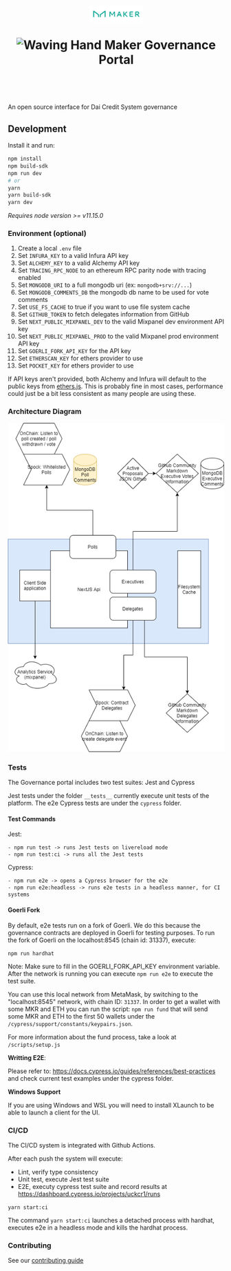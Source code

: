 <h1 align="center" style="margin-top: 1em; margin-bottom: 3em;">
  <p><a href="https://vote.makerdao.com/"><img alt="maker logo" src="./maker-logo.png" alt="vote.makerdao.com" width="125"></a></p>
  <p> <img src="https://media.giphy.com/media/hvRJCLFzcasrR4ia7z/giphy.gif" alt="Waving Hand" width="25px"> Maker Governance Portal</p>
</h1>

An open source interface for Dai Credit System governance

## Development

Install it and run:

```bash
npm install
npm build-sdk
npm run dev
# or
yarn
yarn build-sdk
yarn dev
```

_Requires node version >= v11.15.0_

### Environment (optional)

1. Create a local `.env` file
2. Set `INFURA_KEY` to a valid Infura API key
3. Set `ALCHEMY_KEY` to a valid Alchemy API key
4. Set `TRACING_RPC_NODE` to an ethereum RPC parity node with tracing enabled
5. Set `MONGODB_URI` to a full mongodb uri (ex: `mongodb+srv://...`)
6. Set `MONGODB_COMMENTS_DB` the mongodb db name to be used for vote comments
7. Set `USE_FS_CACHE` to true if you want to use file system cache
8. Set `GITHUB_TOKEN` to fetch delegates information from GitHub
9. Set `NEXT_PUBLIC_MIXPANEL_DEV` to the valid Mixpanel dev environment API key
10. Set `NEXT_PUBLIC_MIXPANEL_PROD` to the valid Mixpanel prod environment API key
11. Set `GOERLI_FORK_API_KEY` for the API key
12. Set `ETHERSCAN_KEY` for ethers provider to use
13. Set `POCKET_KEY` for ethers provider to use

If API keys aren't provided, both Alchemy and Infura will default to the public keys from [ethers.js](https://github.com/ethers-io/ethers.js/). This is probably fine in most cases, performance could just be a bit less consistent as many people are using these.

### Architecture Diagram

![](./architecture-diagram.png)

### Tests

The Governance portal includes two test suites: Jest and Cypress

Jest tests under the folder `__tests__` currently execute unit tests of the platform. The e2e Cypress tests are under the `cypress` folder.

#### Test Commands

Jest:

```
- npm run test -> runs Jest tests on livereload mode
- npm run test:ci -> runs all the Jest tests
```

Cypress:

```
- npm run e2e -> opens a Cypress browser for the e2e
- npm run e2e:headless -> runs e2e tests in a headless manner, for CI systems
```

#### Goerli Fork

By default, e2e tests run on a fork of Goerli. We do this because the governance contracts are deployed in Goerli for testing purposes. To run the fork of Goerli on the localhost:8545 (chain id: 31337), execute:

```
npm run hardhat
```

Note: Make sure to fill in the GOERLI_FORK_API_KEY environment variable. After the network is running you can execute `npm run e2e` to execute the test suite.

You can use this local network from MetaMask, by switching to the "localhost:8545" network, with chain ID: `31337`. In order to get a wallet with some MKR and ETH you can run the script: `npm run fund` that will send some MKR and ETH to the first 50 wallets under the `/cypress/support/constants/keypairs.json`. 

For more information about the fund process, take a look at `/scripts/setup.js`

**Writting E2E**:

Please refer to: https://docs.cypress.io/guides/references/best-practices and check current test examples under the cypress folder.

**Windows Support**

If you are using Windows and WSL you will need to install XLaunch to be able to launch a client for the UI.

### CI/CD

The CI/CD system is integrated with Github Actions.

After each push the system will execute:

- Lint, verify type consistency
- Unit test, execute Jest test suite
- E2E, executy cypress test suite and record results at https://dashboard.cypress.io/projects/uckcr1/runs

```
yarn start:ci
```

The command `yarn start:ci` launches a detached process with hardhat, executes e2e in a headless mode and kills the hardhat process.

### Contributing

See our [contributing guide](./CONTRIBUTING.md)
